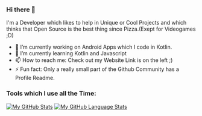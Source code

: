 ### Hi there 👋
I'm a Developer which likes to help in Unique or Cool Projects  and which thinks that Open Source is the best thing since Pizza.(Exept for Videogames ;D)
- 🔭 I’m currently working on Android Apps which I code in Kotlin.
- 🌱 I’m currently learning Kotlin and Javascript
- 📫 How to reach me: Check out my Website Link is on the left ;)
- ⚡ Fun fact: Only a really small part of the Github Community has a Profile Readme.

### Tools which I use all the Time:

[![My GitHub Stats](https://github-readme-stats.vercel.app/api/?username=FirephoenixX02&count_private=true&theme=tokyonight&showicons=true)]()
[![My GitHub Language Stats](https://github-readme-stats.vercel.app/api/top-langs/?username=FirephoenixX02&langs_count=5&theme=tokyonight)]()

<!--
**FirephoenixX02/FirephoenixX02** is a ✨ _special_ ✨ repository because its `README.md` (this file) appears on your GitHub profile.

Here are some ideas to get you started:

- 🔭 I’m currently working on ...
- 🌱 I’m currently learning ...
- 👯 I’m looking to collaborate on ...
- 🤔 I’m looking for help with ...
- 💬 Ask me about ...
- 📫 How to reach me: ...
- 😄 Pronouns: ...
- ⚡ Fun fact: ...
-->
